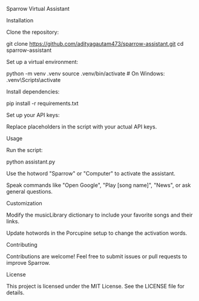Sparrow Virtual Assistant

Installation

Clone the repository:

git clone https://github.com/adityagautam473/sparrow-assistant.git
cd sparrow-assistant

Set up a virtual environment:

python -m venv .venv
source .venv/bin/activate  # On Windows: .venv\Scripts\activate

Install dependencies:

pip install -r requirements.txt

Set up your API keys:

Replace placeholders in the script with your actual API keys.

Usage

Run the script:

python assistant.py

Use the hotword "Sparrow" or "Computer" to activate the assistant.

Speak commands like "Open Google", "Play [song name]", "News", or ask general questions.

Customization

Modify the musicLibrary dictionary to include your favorite songs and their links.

Update hotwords in the Porcupine setup to change the activation words.

Contributing

Contributions are welcome! Feel free to submit issues or pull requests to improve Sparrow.

License

This project is licensed under the MIT License. See the LICENSE file for details.

